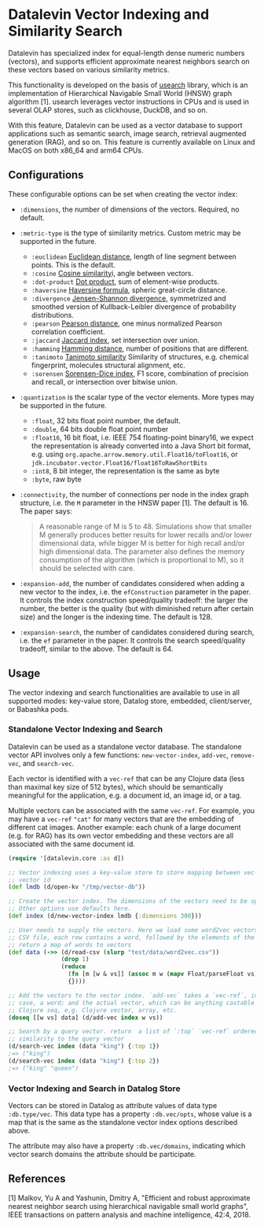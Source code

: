 # Datalevin Vector Indexing and Similarity Search

Datalevin has specialized index for equal-length dense numeric numbers
(vectors), and supports efficient approximate nearest neighbors search
on these vectors based on various similarity metrics.

This functionality is developed on the basis of
[usearch](https://github.com/unum-cloud/usearch) library, which is an
implementation of Hierarchical Navigable Small World (HNSW) graph algorithm [1].
usearch leverages vector instructions in CPUs and is used in several OLAP
stores, such as clickhouse, DuckDB, and so on.

With this feature, Datalevin can be used as a vector database to support
applications such as semantic search, image search, retrieval augmented
generation (RAG), and so on. This feature is currently available on Linux and
MacOS on both x86_64 and arm64 CPUs.

## Configurations

These configurable options can be set when creating the vector index:

* `:dimensions`, the number of dimensions of the vectors. Required, no default.

* `:metric-type` is the type of similarity metrics. Custom metric may be
  supported in the future.
  - `:euclidean`   [Euclidean
    distance](https://en.wikipedia.org/wiki/Euclidean_distance), length of line
    segment between points. This is the default.
  - `:cosine` [Cosine
    similarity](https://en.wikipedia.org/wiki/Cosine_similarity)i, angle between
    vectors.
  - `:dot-product` [Dot
    product](https://en.wikipedia.org/wiki/Dot_product), sum of element-wise
    products.
  - `:haversine` [Haversine
    formula](https://en.wikipedia.org/wiki/Haversine_formula), spheric
    great-circle distance.
  - `:divergence` [Jensen-Shannon
  divergence](https://en.wikipedia.org/wiki/Jensen%E2%80%93Shannon_divergence),
  symmetrized and smoothed version of Kullback-Leibler divergence of probability
  distributions.
  - `:pearson` [Pearson
    distance](https://en.wikipedia.org/wiki/Distance_correlation), one minus
    normalized Pearson correlation coefficient.
  - `:jaccard` [Jaccard index](https://en.wikipedia.org/wiki/Jaccard_index), set
    intersection over union.
  - `:hamming` [Hamming distance](https://en.wikipedia.org/wiki/Hamming_distance),
    number of positions that are different.
  - `:tanimoto` [Tanimoto
  similarity](https://en.wikipedia.org/wiki/Chemical_similarity) Similarity of
  structures, e.g. chemical fingerprint, molecules structural alignment, etc.
  - `:sorensen` [Sorensen-Dice
    index](https://en.wikipedia.org/wiki/Dice-S%C3%B8rensen_coefficient), F1
    score, combination of precision and recall, or intersection over bitwise union.

* `:quantization` is the scalar type of the vector elements. More types may be
  supported in the future.
  - `:float`, 32 bits float point number, the default.
  - `:double`, 64 bits double float point number
  - `:float16`, 16 bit float, i.e. IEEE 754 floating-point binary16, we expect
    the representation is already converted into a Java Short bit format, e.g.
    using `org.apache.arrow.memory.util.Float16/toFloat16`, or
    `jdk.incubator.vector.Float16/float16ToRawShortBits`
  - `:int8`, 8 bit integer, the representation is the same as byte
  - `:byte`, raw byte

* `:connectivity`, the number of connections per node in the index graph
  structure, i.e. the `M` parameter in the HNSW paper [1]. The default is 16. The
  paper says:
  > A reasonable range of M is 5 to 48. Simulations show that smaller M
  > generally produces better results for lower recalls and/or lower dimensional
  > data, while bigger M is better for high recall and/or high dimensional data.
  > The parameter also defines the memory consumption of the algorithm (which is
  > proportional to M), so it should be selected with care.

* `:expansion-add`, the number of candidates considered when adding a new vector
  to the index, i.e. the `efConstruction` parameter in the paper. It controls
  the index construction speed/quality tradeoff: the larger the number, the
  better is the quality (but with diminished return after certain size) and the
  longer is the indexing time. The default is 128.

* `:expansion-search`, the number of candidates considered during search, i.e.
  the `ef` parameter in the paper. It controls the search speed/quality
  tradeoff, similar to the above. The default is 64.

## Usage

The vector indexing and search functionalities are available to use in all
supported modes: key-value store, Datalog store, embedded, client/server, or
Babashka pods.

### Standalone Vector Indexing and Search

Datalevin can be used as a standalone vector database. The standalone vector API
involves only a few functions: `new-vector-index`, `add-vec`, `remove-vec`, and
`search-vec`.

Each vector is identified with a `vec-ref` that can be any Clojure data (less
than maximal key size of 512 bytes), which should be semantically meaningful for
the application, e.g. a document id, an image id, or a tag.

Multiple vectors can be associated with the same `vec-ref`. For example, you may
have a `vec-ref` `"cat"` for many vectors that are the embedding of different cat
images. Another example: each chunk of a large document (e.g. for RAG) has its
own vector embedding and these vectors are all associated with the same document
id.

```Clojure
(require '[datalevin.core :as d])

;; Vector indexing uses a key-value store to store mapping between vec-ref and
;; vector id
(def lmdb (d/open-kv "/tmp/vector-db"))

;; Create the vector index. The dimensions of the vectors need to be specified.
;; Other options use defaults here.
(def index (d/new-vector-index lmdb {:dimensions 300}))

;; User needs to supply the vectors. Here we load some word2vec vectors from a
;; CSV file, each row contains a word, followed by the elements of the vector,
;; return a map of words to vectors
(def data (->> (d/read-csv (slurp "test/data/word2vec.csv"))
               (drop 1)
               (reduce
                 (fn [m [w & vs]] (assoc m w (mapv Float/parseFloat vs)))
                 {})))

;; Add the vectors to the vector index. `add-vec` takes a `vec-ref`, in this
;; case, a word; and the actual vector, which can be anything castable as a
;; Clojure seq, e,g. Clojure vector, array, etc.
(doseq [[w vs] data] (d/add-vec index w vs))

;; Search by a query vector. return  a list of `:top` `vec-ref` ordered by
;; similarity to the query vector
(d/search-vec index (data "king") {:top 1})
;=> ("king")
(d/search-vec index (data "king") {:top 2})
;=> ("king" "queen")
```

### Vector Indexing and Search in Datalog Store

Vectors can be stored in Datalog as attribute values of data type
`:db.type/vec`. This data type has a property `:db.vec/opts`,
whose value is a map that is the same as the standalone vector index options
described above.

The attribute may also have a property `:db.vec/domains`, indicating which
vector search domains the attribute should be participate.


## References

[1] Malkov, Yu A and Yashunin, Dmitry A, "Efficient and robust approximate
nearest neighbor search using hierarchical navigable small world graphs", IEEE
transactions on pattern analysis and machine intelligence, 42:4, 2018.
